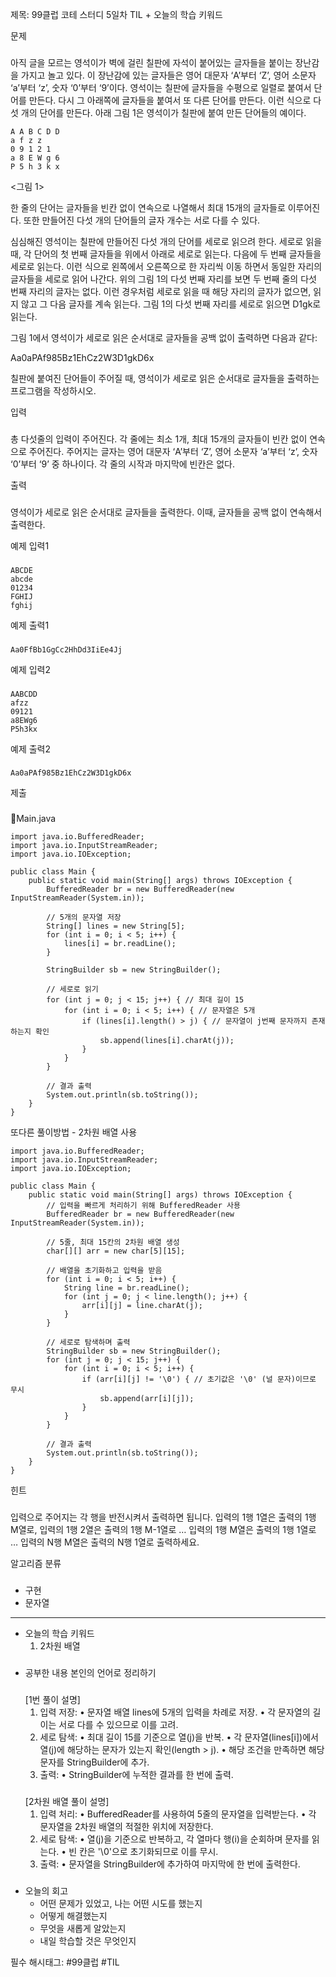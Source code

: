 제목: 99클럽 코테 스터디 5일차 TIL + 오늘의 학습 키워드

문제
###
아직 글을 모르는 영석이가 벽에 걸린 칠판에 자석이 붙어있는 글자들을 붙이는 장난감을 가지고 놀고 있다. 
이 장난감에 있는 글자들은 영어 대문자 ‘A’부터 ‘Z’, 영어 소문자 ‘a’부터 ‘z’, 숫자 ‘0’부터 ‘9’이다. 영석이는 칠판에 글자들을 수평으로 일렬로 붙여서 단어를 만든다. 다시 그 아래쪽에 글자들을 붙여서 또 다른 단어를 만든다. 이런 식으로 다섯 개의 단어를 만든다. 아래 그림 1은 영석이가 칠판에 붙여 만든 단어들의 예이다. 
```
A A B C D D
a f z z 
0 9 1 2 1
a 8 E W g 6
P 5 h 3 k x
```
<그림 1>

한 줄의 단어는 글자들을 빈칸 없이 연속으로 나열해서 최대 15개의 글자들로 이루어진다. 또한 만들어진 다섯 개의 단어들의 글자 개수는 서로 다를 수 있다. 

심심해진 영석이는 칠판에 만들어진 다섯 개의 단어를 세로로 읽으려 한다. 세로로 읽을 때, 각 단어의 첫 번째 글자들을 위에서 아래로 세로로 읽는다. 다음에 두 번째 글자들을 세로로 읽는다. 이런 식으로 왼쪽에서 오른쪽으로 한 자리씩 이동 하면서 동일한 자리의 글자들을 세로로 읽어 나간다. 위의 그림 1의 다섯 번째 자리를 보면 두 번째 줄의 다섯 번째 자리의 글자는 없다. 이런 경우처럼 세로로 읽을 때 해당 자리의 글자가 없으면, 읽지 않고 그 다음 글자를 계속 읽는다. 그림 1의 다섯 번째 자리를 세로로 읽으면 D1gk로 읽는다. 

그림 1에서 영석이가 세로로 읽은 순서대로 글자들을 공백 없이 출력하면 다음과 같다:

Aa0aPAf985Bz1EhCz2W3D1gkD6x

칠판에 붙여진 단어들이 주어질 때, 영석이가 세로로 읽은 순서대로 글자들을 출력하는 프로그램을 작성하시오.


입력
###
총 다섯줄의 입력이 주어진다. 각 줄에는 최소 1개, 최대 15개의 글자들이 빈칸 없이 연속으로 주어진다. 주어지는 글자는 영어 대문자 ‘A’부터 ‘Z’, 영어 소문자 ‘a’부터 ‘z’, 숫자 ‘0’부터 ‘9’ 중 하나이다. 각 줄의 시작과 마지막에 빈칸은 없다.

출력
###
영석이가 세로로 읽은 순서대로 글자들을 출력한다. 이때, 글자들을 공백 없이 연속해서 출력한다. 

예제 입력1
###
```
ABCDE
abcde
01234
FGHIJ
fghij
```

예제 출력1
###
```
Aa0FfBb1GgCc2HhDd3IiEe4Jj
```

예제 입력2
###
```
AABCDD
afzz
09121
a8EWg6
P5h3kx
```

예제 출력2
###
```
Aa0aPAf985Bz1EhCz2W3D1gkD6x
```

제출
###
Main.java
```
import java.io.BufferedReader;
import java.io.InputStreamReader;
import java.io.IOException;

public class Main {
    public static void main(String[] args) throws IOException {
        BufferedReader br = new BufferedReader(new InputStreamReader(System.in));
        
        // 5개의 문자열 저장
        String[] lines = new String[5];
        for (int i = 0; i < 5; i++) {
            lines[i] = br.readLine();
        }

        StringBuilder sb = new StringBuilder();

        // 세로로 읽기
        for (int j = 0; j < 15; j++) { // 최대 길이 15
            for (int i = 0; i < 5; i++) { // 문자열은 5개
                if (lines[i].length() > j) { // 문자열이 j번째 문자까지 존재하는지 확인
                    sb.append(lines[i].charAt(j));
                }
            }
        }

        // 결과 출력
        System.out.println(sb.toString());
    }
}
```

또다른 풀이방법 - 2차원 배열 사용 
```
import java.io.BufferedReader;
import java.io.InputStreamReader;
import java.io.IOException;

public class Main {
    public static void main(String[] args) throws IOException {
        // 입력을 빠르게 처리하기 위해 BufferedReader 사용
        BufferedReader br = new BufferedReader(new InputStreamReader(System.in));
        
        // 5줄, 최대 15칸의 2차원 배열 생성
        char[][] arr = new char[5][15];

        // 배열을 초기화하고 입력을 받음
        for (int i = 0; i < 5; i++) {
            String line = br.readLine();
            for (int j = 0; j < line.length(); j++) {
                arr[i][j] = line.charAt(j);
            }
        }

        // 세로로 탐색하며 출력
        StringBuilder sb = new StringBuilder();
        for (int j = 0; j < 15; j++) {
            for (int i = 0; i < 5; i++) {
                if (arr[i][j] != '\0') { // 초기값은 '\0' (널 문자)이므로 무시
                    sb.append(arr[i][j]);
                }
            }
        }

        // 결과 출력
        System.out.println(sb.toString());
    }
}
```

힌트
###
입력으로 주어지는 각 행을 반전시켜서 출력하면 됩니다. 
입력의 1행 1열은 출력의 1행 M열로, 입력의 1행 2열은 출력의 1행 M-1열로 … 입력의 1행 M열은 출력의 1행 1열로 … 입력의 N행 M열은 출력의 N행 1열로 출력하세요.

알고리즘 분류
###
- 구현
- 문자열

-----

- 오늘의 학습 키워드
  1. 2차원 배열
###
- 공부한 내용 본인의 언어로 정리하기
  ###
  [1번 풀이 설명]
  1.	입력 저장:
	•	문자열 배열 lines에 5개의 입력을 차례로 저장.
	•	각 문자열의 길이는 서로 다를 수 있으므로 이를 고려.
	2.	세로 탐색:
	•	최대 길이 15를 기준으로 열(j)을 반복.
	•	각 문자열(lines[i])에서 열(j)에 해당하는 문자가 있는지 확인(length > j).
	•	해당 조건을 만족하면 해당 문자를 StringBuilder에 추가.
	3.	출력:
	•	StringBuilder에 누적한 결과를 한 번에 출력.
  ###
  [2차원 배열 풀이 설명]
  1.	입력 처리:
	•	BufferedReader를 사용하여 5줄의 문자열을 입력받는다.
	•	각 문자열을 2차원 배열의 적절한 위치에 저장한다.
	2.	세로 탐색:
	•	열(j)을 기준으로 반복하고, 각 열마다 행(i)을 순회하며 문자를 읽는다.
	•	빈 칸은 '\0'으로 초기화되므로 이를 무시.
	3.	출력:
	•	문자열을 StringBuilder에 추가하여 마지막에 한 번에 출력한다.
  
###
- 오늘의 회고
  - 어떤 문제가 있었고, 나는 어떤 시도를 했는지
  - 어떻게 해결했는지
  - 무엇을 새롭게 알았는지
  - 내일 학습할 것은 무엇인지 

필수 해시태그: #99클럽 #TIL
